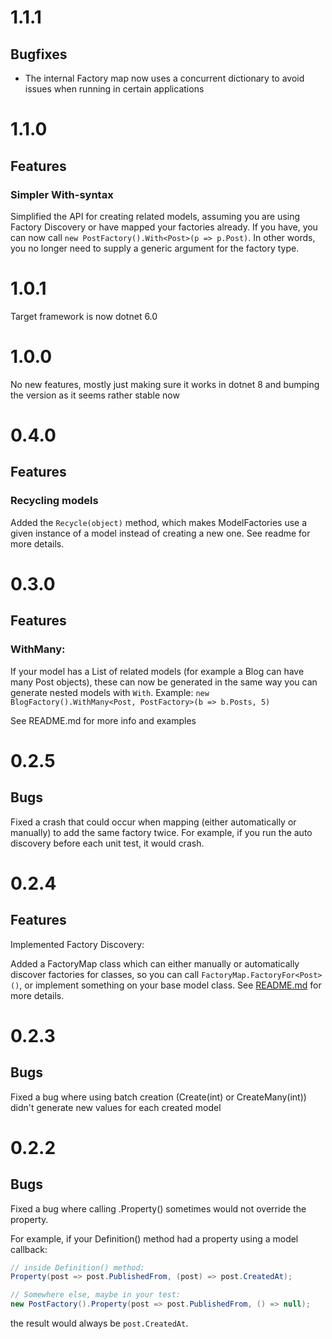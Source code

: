 # 1.1.1

## Bugfixes

* The internal Factory map now uses a concurrent dictionary to avoid issues when running in certain applications

# 1.1.0

## Features

### Simpler With-syntax

Simplified the API for creating related models, assuming you are using Factory Discovery or have mapped your factories
already. If you have, you can now call `new PostFactory().With<Post>(p => p.Post)`. In other words, you no longer need
to supply a generic argument for the factory type.

# 1.0.1

Target framework is now dotnet 6.0

# 1.0.0

No new features, mostly just making sure it works in dotnet 8 and bumping the version as it seems rather stable now

# 0.4.0

## Features

### Recycling models

Added the `Recycle(object)` method, which makes ModelFactories use a given instance of a model instead of creating a new
one. See readme for more details.

# 0.3.0

## Features

### WithMany:

If your model has a List of related models (for example a Blog can have many Post objects), these can now be generated
in the same way you can generate nested models with `With`.
Example: `new BlogFactory().WithMany<Post, PostFactory>(b => b.Posts, 5)`

See README.md for more info and examples

# 0.2.5

## Bugs

Fixed a crash that could occur when mapping (either automatically or manually) to add the same factory twice. For
example, if you run the auto discovery before each unit test, it would crash.

# 0.2.4

## Features

Implemented Factory Discovery:

Added a FactoryMap class which can either manually or automatically discover
factories for classes, so you can call `FactoryMap.FactoryFor<Post>()`,
or implement something on your base model class.
See [README.md](README.md) for more details.

# 0.2.3

## Bugs

Fixed a bug where using batch creation (Create(int) or CreateMany(int))
didn't generate new values for each created model

# 0.2.2

## Bugs

Fixed a bug where calling .Property() sometimes would not override the property.

For example, if your Definition() method had a property using a model callback:

```csharp
// inside Definition() method:
Property(post => post.PublishedFrom, (post) => post.CreatedAt);

// Somewhere else, maybe in your test:
new PostFactory().Property(post => post.PublishedFrom, () => null);
```

the result would always be `post.CreatedAt`. 
